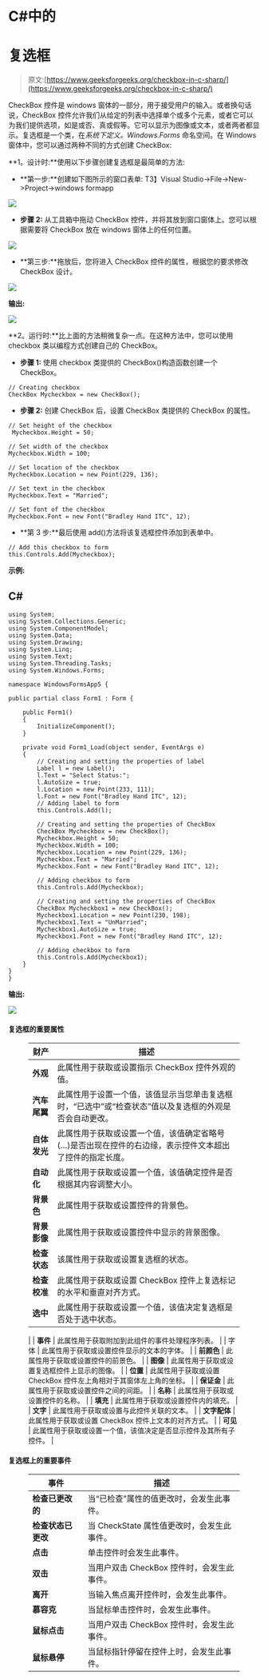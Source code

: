 # C#中的

# 复选框

> 原文:[https://www.geeksforgeeks.org/checkbox-in-c-sharp/](https://www.geeksforgeeks.org/checkbox-in-c-sharp/)

CheckBox 控件是 windows 窗体的一部分，用于接受用户的输入。或者换句话说，CheckBox 控件允许我们从给定的列表中选择单个或多个元素，或者它可以为我们提供选项，如是或否、真或假等。它可以显示为图像或文本，或者两者都显示。复选框是一个类，在*系统下定义。Windows.Forms* 命名空间。在 Windows 窗体中，您可以通过两种不同的方式创建 CheckBox:

**1。设计时:**使用以下步骤创建复选框是最简单的方法:

*   **第一步:**创建如下图所示的窗口表单:
    T3】Visual Studio->File->New->Project->windows formapp

![](img/2ddebe34e4657619941285899ab3c91f.png)

*   **步骤 2:** 从工具箱中拖动 CheckBox 控件，并将其放到窗口窗体上。您可以根据需要将 CheckBox 放在 windows 窗体上的任何位置。

![](img/e7225de327187dbfa4127c7ddbf8a761.png)

*   **第三步:**拖放后，您将进入 CheckBox 控件的属性，根据您的要求修改 CheckBox 设计。

![](img/83872fe76cae3e2126fcb458f263d9c6.png)

**输出:**

![](img/042c8142a9a0eabc3d9e4e176bfc21cd.png)

**2。运行时:**比上面的方法稍微复杂一点。在这种方法中，您可以使用 checkbox 类以编程方式创建自己的 CheckBox。

*   **步骤 1:** 使用 checkbox 类提供的 CheckBox()构造函数创建一个 CheckBox。

```
// Creating checkbox
CheckBox Mycheckbox = new CheckBox();
```

*   **步骤 2:** 创建 CheckBox 后，设置 CheckBox 类提供的 CheckBox 的属性。

```
// Set height of the checkbox
 Mycheckbox.Height = 50;

// Set width of the checkbox
Mycheckbox.Width = 100;

// Set location of the checkbox
Mycheckbox.Location = new Point(229, 136);

// Set text in the checkbox
Mycheckbox.Text = "Married";

// Set font of the checkbox
Mycheckbox.Font = new Font("Bradley Hand ITC", 12);
```

*   **第 3 步:**最后使用 add()方法将该复选框控件添加到表单中。

```
// Add this checkbox to form
this.Controls.Add(Mycheckbox);
```

**示例:**

## C#

```
using System;
using System.Collections.Generic;
using System.ComponentModel;
using System.Data;
using System.Drawing;
using System.Linq;
using System.Text;
using System.Threading.Tasks;
using System.Windows.Forms;

namespace WindowsFormsApp5 {

public partial class Form1 : Form {

    public Form1()
    {
        InitializeComponent();
    }

    private void Form1_Load(object sender, EventArgs e)
    {
        // Creating and setting the properties of label
        Label l = new Label();
        l.Text = "Select Status:";
        l.AutoSize = true;
        l.Location = new Point(233, 111);
        l.Font = new Font("Bradley Hand ITC", 12);
        // Adding label to form
        this.Controls.Add(l);

        // Creating and setting the properties of CheckBox
        CheckBox Mycheckbox = new CheckBox();
        Mycheckbox.Height = 50;
        Mycheckbox.Width = 100;
        Mycheckbox.Location = new Point(229, 136);
        Mycheckbox.Text = "Married";
        Mycheckbox.Font = new Font("Bradley Hand ITC", 12);

        // Adding checkbox to form
        this.Controls.Add(Mycheckbox);

        // Creating and setting the properties of CheckBox
        CheckBox Mycheckbox1 = new CheckBox();
        Mycheckbox1.Location = new Point(230, 198);
        Mycheckbox1.Text = "UnMarried";
        Mycheckbox1.AutoSize = true;
        Mycheckbox1.Font = new Font("Bradley Hand ITC", 12);

        // Adding checkbox to form
        this.Controls.Add(Mycheckbox1);
    }
}
}
```

**输出:**

![](img/68b35c708afb927b659dcc38a444499a.png)

#### 复选框的重要属性

<figure class="table">

| 财产 | 描述 |
| --- | --- |
| **外观** | 此属性用于获取或设置指示 CheckBox 控件外观的值。 |
| **汽车尾翼** | 此属性用于设置一个值，该值显示当您单击复选框时，“已选中”或“检查状态”值以及复选框的外观是否会自动更改。 |
| **自体发光** | 此属性用于获取或设置一个值，该值确定省略号(…)是否出现在控件的右边缘，表示控件文本超出了控件的指定长度。 |
| **自动化** | 此属性用于获取或设置一个值，该值确定控件是否根据其内容调整大小。 |
| **背景色** | 此属性用于获取或设置控件的背景色。 |
| **背景影像** | 此属性用于获取或设置控件中显示的背景图像。 |
| **检查状态** | 该属性用于获取或设置复选框的状态。 |
| **检查校准** | 此属性用于获取或设置 CheckBox 控件上复选标记的水平和垂直对齐方式。 |
| **选中** | 此属性用于获取或设置一个值，该值决定复选框是否处于选中状态。
 |
| **事件** | 此属性用于获取附加到此组件的事件处理程序列表。 |
| 字体 | 此属性用于获取或设置控件显示的文本的字体。 |
| **前颜色** | 此属性用于获取或设置控件的前景色。 |
| **图像** | 此属性用于获取或设置复选框控件上显示的图像。 |
| **位置** | 此属性用于获取或设置 CheckBox 控件左上角相对于其窗体左上角的坐标。 |
| **保证金** | 此属性用于获取或设置控件之间的间距。 |
| **名称** | 此属性用于获取或设置控件的名称。 |
| **填充** | 此属性用于获取或设置控件内的填充。 |
| **文字** | 此属性用于获取或设置与此控件关联的文本。 |
| **文字配体** | 此属性用于获取或设置 CheckBox 控件上文本的对齐方式。
 |
| **可见** | 此属性用于获取或设置一个值，该值决定是否显示控件及其所有子控件。 |

</figure>

#### 复选框上的重要事件

<figure class="table">

| 事件 | 描述 |
| --- | --- |
| **检查已更改的** | 当“已检查”属性的值更改时，会发生此事件。 |
| **检查状态已更改** | 当 CheckState 属性值更改时，会发生此事件。 |
| **点击** | 单击控件时会发生此事件。 |
| **双击** | 当用户双击 CheckBox 控件时，会发生此事件。 |
| **离开** | 当输入焦点离开控件时，会发生此事件。 |
| **慕容克** | 当鼠标单击控件时，会发生此事件。 |
| **鼠标点击** | 当用户双击 CheckBox 控件时，会发生此事件。 |
| **鼠标悬停** | 当鼠标指针停留在控件上时，会发生此事件。 |

</figure>
